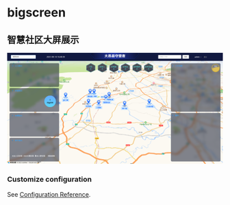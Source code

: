 # bigscreen

## 智慧社区大屏展示
![](./微信截图_20230814164840.png)

### Customize configuration
See [Configuration Reference](https://cli.vuejs.org/config/).
